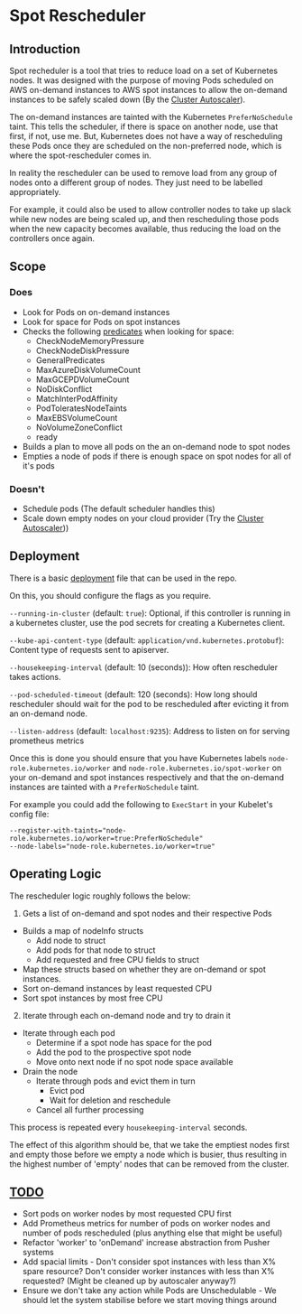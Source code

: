 # Spot Rescheduler

## Introduction

Spot recheduler is a tool that tries to reduce load on a set of Kubernetes nodes. It was designed with the purpose of moving Pods scheduled on AWS on-demand instances to AWS spot instances to allow the on-demand instances to be safely scaled down (By the [Cluster Autoscaler](https://github.com/kubernetes/autoscaler/tree/master/cluster-autoscaler)).

The on-demand instances are tainted with the Kubernetes `PreferNoSchedule` taint. This tells the scheduler, if there is space on another node, use that first, if not, use me. But, Kubernetes does not have a way of rescheduling these Pods once they are scheduled on the non-preferred node, which is where the spot-rescheduler comes in.

In reality the rescheduler can be used to remove load from any group of nodes onto a different group of nodes. They just need to be labelled appropriately.

For example, it could also be used to allow controller nodes to take up slack while new nodes are being scaled up, and then rescheduling those pods when the new capacity becomes available, thus reducing the load on the controllers once again.

## Scope
### Does
* Look for Pods on on-demand instances
* Look for space for Pods on spot instances
* Checks the following [predicates](https://github.com/kubernetes/kubernetes/blob/v1.8.0-alpha.3/plugin/pkg/scheduler/algorithm/predicates/predicates.go) when looking for space:
  * CheckNodeMemoryPressure
  * CheckNodeDiskPressure
  * GeneralPredicates
  * MaxAzureDiskVolumeCount
  * MaxGCEPDVolumeCount
  * NoDiskConflict
  * MatchInterPodAffinity
  * PodToleratesNodeTaints
  * MaxEBSVolumeCount
  * NoVolumeZoneConflict
  * ready
* Builds a plan to move all pods on the an on-demand node to spot nodes
* Empties a node of pods if there is enough space on spot nodes for all of it's pods


### Doesn't
* Schedule pods (The default scheduler handles this)
* Scale down empty nodes on your cloud provider (Try the [Cluster Autoscaler](https://github.com/kubernetes/autoscaler/tree/master/cluster-autoscaler)))

## Deployment

There is a basic [deployment](https://github.com/pusher/spot-rescheduler/blob/master/deployment-spot-rescheduler.yaml) file that can be used in the repo.

On this, you should configure the flags as you require.

`--running-in-cluster` (default: `true`): Optional, if this controller is running in a kubernetes cluster, use the
 pod secrets for creating a Kubernetes client.

 `--kube-api-content-type` (default: `application/vnd.kubernetes.protobuf`): Content type of requests sent to apiserver.

`--housekeeping-interval` (default: 10 (seconds)): How often rescheduler takes actions.

`--pod-scheduled-timeout` (default: 120 (seconds): How long should rescheduler should wait for the pod to be rescheduled after evicting it from an on-demand node.

`--listen-address` (default: `localhost:9235`): Address to listen on for serving prometheus metrics

Once this is done you should ensure that you have Kubernetes labels `node-role.kubernetes.io/worker` and `node-role.kubernetes.io/spot-worker` on your on-demand and spot instances respectively and that the on-demand instances are tainted with a `PreferNoSchedule` taint.

For example you could add the following to `ExecStart` in your Kubelet's config file:
```
--register-with-taints="node-role.kubernetes.io/worker=true:PreferNoSchedule"
--node-labels="node-role.kubernetes.io/worker=true"
```

## Operating Logic

The rescheduler logic roughly follows the below:

1. Gets a list of on-demand and spot nodes and their respective Pods
  * Builds a map of nodeInfo structs
    * Add node to struct
    * Add pods for that node to struct
    * Add requested and free CPU fields to struct
  * Map these structs based on whether they are on-demand or spot instances.
  * Sort on-demand instances by least requested CPU
  * Sort spot instances by most free CPU
2. Iterate through each on-demand node and try to drain it
  * Iterate through each pod
    * Determine if a spot node has space for the pod
    * Add the pod to the prospective spot node
    * Move onto next node if no spot node space available
  * Drain the node
    * Iterate through pods and evict them in turn
      * Evict pod
      * Wait for deletion and reschedule
    * Cancel all further processing

This process is repeated every `housekeeping-interval` seconds.

The effect of this algorithm should be, that we take the emptiest nodes first and empty those before we empty a node which is busier, thus resulting in the highest number of 'empty' nodes that can be removed from the cluster.

## [TODO](#todo)

* Sort pods on worker nodes by most requested CPU first
* Add Prometheus metrics for number of pods on worker nodes and number of pods rescheduled (plus anything else that might be useful)
* Refactor 'worker' to 'onDemand' increase abstraction from Pusher systems
* Add spacial limits - Don't consider spot instances with less than X% spare resource? Don't consider worker instances with less than X% requested? (Might be cleaned up by autoscaler anyway?)
* Ensure we don't take any action while Pods are Unschedulable - We should let the system stabilise before we start moving things around
